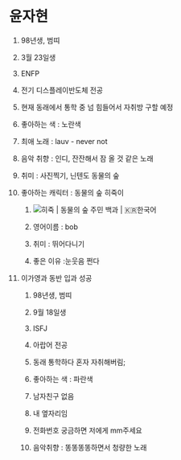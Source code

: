 # 윤자현

1. 98년생, 범띠

2. 3월 23일생

3. ENFP

4. 전기 디스플레이반도체 전공

5. 현재 동래에서 통학 중 넘 힘들어서 자취방 구할 예정

6. 좋아하는 색 : 노란색

7. 최애 노래 : lauv - never not

8. 음악 취향 : 인디, 잔잔해서 잠 올 것 같은 노래

9. 취미 : 사진찍기, 닌텐도 동물의 숲

10. 좋아하는 캐릭터 : 동물의 숲 히죽이
    
    1. ![히죽 | 동물의 숲 주민 백과 | 🇰🇷한국어](https://nhim.splf.in/image/acnh/animal/Bob.png)
    
    2. 영어이름 : bob
    
    3. 취미 : 뛰어다니기
    
    4. 좋은 이유 :눈웃음 쩐다

11. 이가영과 동반 입과 성공
    
    1. 98년생, 범띠
    
    2. 9월 18일생
    
    3. ISFJ
    
    4. 아랍어 전공
    
    5. 동래 통학하다 혼자 자취해버림;
    
    6. 좋아하는 색 : 파란색
    
    7. 남자친구 없음
    
    8. 내 옆자리임
    
    9. 전화번호 궁금하면 저에게 mm주세요
    
    10. 음악취향 : 똥똥똥똥하면서 청량한 노래
